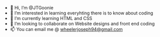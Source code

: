 - 👋 Hi, I’m @JTGoonie
- 👀 I’m interested in learning everyhting there is to know about coding
- 🌱 I’m currently learning HTML and CSS
- 💞️ I’m looking to collaborate on Website designs and front end coding
- 📫 You can email me @ wheelerjoseph94@gmail.com

<!---
JTGoonie/JTGoonie is a ✨ special ✨ repository because its `README.md` (this file) appears on your GitHub profile.
You can click the Preview link to take a look at your changes.
--->
